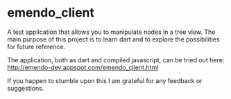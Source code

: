 emendo_client
=============

A test application that allows you to manipulate nodes in a tree view.
The main purpose of this project is to learn dart and to explore the possibilities for future reference.

The application, both as dart and compiled javascript, can be tried out here:
http://emendo-dev.appspot.com/emendo_client.html


If you happen to stumble upon this I am grateful for any feedback or suggestions.
